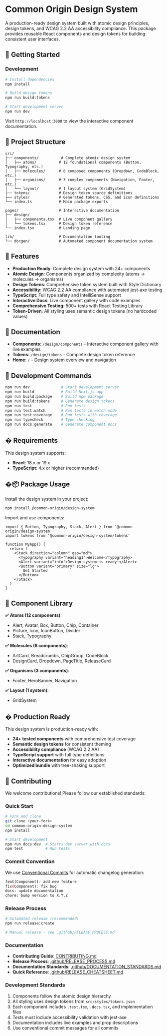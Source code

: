 # Common Origin Design System

A production-ready design system built with atomic design principles, design tokens, and WCAG 2.2 AA accessibility compliance. This package provides reusable React components and design tokens for building consistent user interfaces.

## 🚀 Getting Started

### Development
```bash
# Install dependencies
npm install

# Build design tokens
npm run build:tokens

# Start development server
npm run dev
```

Visit `http://localhost:3000` to view the interactive component documentation.

## 📁 Project Structure

```
src/
├── components/          # Complete atomic design system
│   ├── atoms/          # 12 foundational components (Button, Typography, etc.)
│   ├── molecules/      # 8 composed components (Dropdown, CodeBlock, etc.)
│   ├── organisms/      # 3 complex components (Navigation, Footer, etc.)
│   └── layout/         # 1 layout system (GridSystem)
├── tokens/             # Design token source definitions
├── styles/             # Generated tokens, CSS, and icon definitions
└── index.ts            # Main package exports

pages/                  # Interactive documentation
├── design/
│   ├── components.tsx  # Live component gallery
│   └── tokens.tsx      # Design token reference
└── index.tsx           # Landing page

lib/                    # Documentation tooling
└── docgen/             # Automated component documentation system
```

## 🎨 Features

- **Production Ready**: Complete design system with 24+ components
- **Atomic Design**: Components organized by complexity (atoms → molecules → organisms)
- **Design Tokens**: Comprehensive token system built with Style Dictionary
- **Accessibility**: WCAG 2.2 AA compliance with automated jest-axe testing
- **TypeScript**: Full type safety and IntelliSense support
- **Interactive Docs**: Live component gallery with code examples
- **Comprehensive Testing**: 500+ tests with React Testing Library
- **Token-Driven**: All styling uses semantic design tokens (no hardcoded values)

## 📖 Documentation

- **Components**: `/design/components` - Interactive component gallery with live examples
- **Tokens**: `/design/tokens` - Complete design token reference
- **Home**: `/` - Design system overview and navigation

## 🔧 Development Commands

```bash
npm run dev              # Start development server
npm run build            # Build Next.js app
npm run build:package    # Build npm package
npm run build:tokens     # Generate design tokens
npm run test             # Run tests
npm run test:watch       # Run tests in watch mode
npm run test:coverage    # Run tests with coverage
npm run typecheck        # Type checking
npm run docs:generate    # Generate component docs
```

## � Requirements

This design system supports:
- **React**: 18.x or 19.x
- **TypeScript**: 4.x or higher (recommended)

## �📦 Package Usage

Install the design system in your project:

```bash
npm install @common-origin/design-system
```

Import and use components:

```tsx
import { Button, Typography, Stack, Alert } from '@common-origin/design-system'
import tokens from '@common-origin/design-system/tokens'

function MyApp() {
  return (
    <Stack direction="column" gap="md">
      <Typography variant="heading1">Welcome</Typography>
      <Alert variant="info">Design system is ready!</Alert>
      <Button variant="primary" size="lg">
        Get Started
      </Button>
    </Stack>
  )
}
```

## 🎯 Component Library

**✅ Atoms (12 components)**:
- Alert, Avatar, Box, Button, Chip, Container
- Picture, Icon, IconButton, Divider
- Stack, Typography

**✅ Molecules (8 components)**:
- ArtCard, Breadcrumbs, ChipGroup, CodeBlock
- DesignCard, Dropdown, PageTitle, ReleaseCard

**✅ Organisms (3 components)**:
- Footer, HeroBanner, Navigation

**✅ Layout (1 system)**:
- GridSystem

## � Production Ready

This design system is production-ready with:
- **24+ tested components** with comprehensive test coverage
- **Semantic design tokens** for consistent theming
- **Accessibility compliance** (WCAG 2.2 AA)
- **TypeScript support** with full type definitions
- **Interactive documentation** for easy adoption
- **Optimized bundle** with tree-shaking support

## 🤝 Contributing

We welcome contributions! Please follow our established standards:

### Quick Start
```bash
# Fork and clone
git clone <your-fork>
cd common-origin-design-system
npm install

# Start development
npm run docs:dev  # Starts dev server with docs
npm test          # Run tests
```

### Commit Convention
We use [Conventional Commits](https://www.conventionalcommits.org/) for automatic changelog generation:

```bash
feat(Component): add new feature
fix(Component): fix bug
docs: update documentation
chore: bump version to X.Y.Z
```

### Release Process
```bash
# Automated release (recommended)
npm run release:create

# Manual release - see .github/RELEASE_PROCESS.md
```

### Documentation
- **Contributing Guide**: [CONTRIBUTING.md](./CONTRIBUTING.md)
- **Release Process**: [.github/RELEASE_PROCESS.md](./.github/RELEASE_PROCESS.md)
- **Documentation Standards**: [.github/DOCUMENTATION_STANDARDS.md](./.github/DOCUMENTATION_STANDARDS.md)
- **Quick Reference**: [.github/RELEASE_CHEATSHEET.md](./.github/RELEASE_CHEATSHEET.md)

### Development Standards
1. Components follow the atomic design hierarchy
2. All styling uses design tokens from `src/styles/tokens.json`
3. Each component includes `.test.tsx`, `.docs.tsx`, and implementation files
4. Tests must include accessibility validation with jest-axe
5. Documentation includes live examples and prop descriptions
6. Use conventional commit messages for all commits